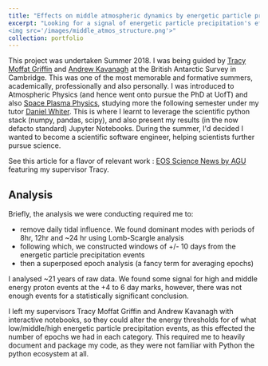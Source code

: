```yaml
---
title: "Effects on middle atmospheric dynamics by energetic particle precipitation above the Antarctic"
excerpt: "Looking for a signal of energetic particle precipitation's effects on middle atmospheric dynamics, by analysing wind at temperature data at ~87km altitude over the Antarctic. The image below (stolen from google) broadly illustrates the phenomena of interest <br/>
<img src='/images/middle_atmos_structure.png'>"
collection: portfolio
---
```


This project was undertaken Summer 2018. I was being guided by [Tracy Moffat Griffin](https://www.bas.ac.uk/profile/tmof/) and [Andrew Kavanagh](https://www.bas.ac.uk/profile/andkav/) at the British Antarctic Survey in Cambridge. This was one of the most memorable and formative summers, academically, professionally and also personally. I was introduced to Atmospheric Physics (and hence went onto pursue the PhD at UofT) and also [Space Plasma Physics](https://www.southampton.ac.uk/courses/modules/phys6004#syllabus), studying more the following semester under my tutor [Daniel Whiter](https://www.astro.soton.ac.uk/people/daniel_whiter.html). This is where I learnt to leverage the scientific python stack (numpy, pandas, scipy), and also present my results (in the now defacto standard) Jupyter Notebooks. During the summer, I'd decided I wanted to become a scientific software engineer, helping scientists further pursue science.


See this article for a flavor of relevant work : 
[EOS Science News by AGU](https://eos.org/editors-vox/atmospheric-gravity-wave-science-in-the-polar-regions) featuring my supervisor Tracy.

## Analysis

Briefly, the analysis we were conducting required me to:
- remove daily tidal influence. We found dominant modes with periods of 8hr, 12hr and ~24 hr using Lomb-Scargle analysis
- following which, we constructed windows of +/- 10 days from the energetic particle precipitation events
- then a superposed epoch analysis (a fancy term for averaging epochs)

I analysed  ~21 years of raw data. We found some signal for high and middle energy proton events at the +4 to 6 day marks, however, there was not enough events for a statistically significant conclusion. 

I left my supervisors Tracy Moffat Griffin and Andrew Kavanagh with interactive notebooks, so they could alter the energy thresholds for  of what low/middle/high energetic particle precipitation events, as this effected the number of epochs we had in each category. This required me to heavily document and package my code, as they were not familiar with Python the python ecosystem at all.